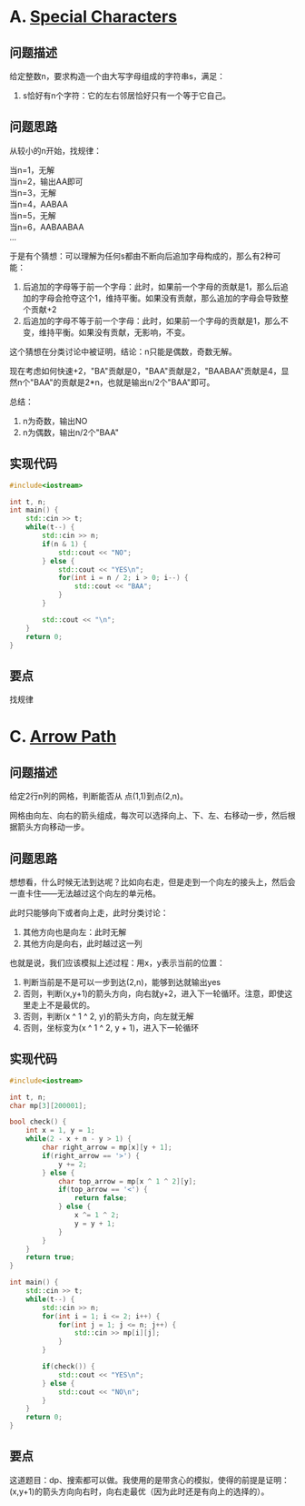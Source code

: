 # A. [Special Characters](https://codeforces.com/problemset/problem/1948/A)
## 问题描述
给定整数n，要求构造一个由大写字母组成的字符串s，满足：

1. s恰好有n个字符：它的左右邻居恰好只有一个等于它自己。

## 问题思路
从较小的n开始，找规律：

当n=1，无解  
当n=2，输出AA即可  
当n=3，无解  
当n=4，AABAA  
当n=5，无解  
当n=6，AABAABAA  
...  

于是有个猜想：可以理解为任何s都由不断向后追加字母构成的，那么有2种可能：

1. 后追加的字母等于前一个字母：此时，如果前一个字母的贡献是1，那么后追加的字母会抢夺这个1，维持平衡。如果没有贡献，那么追加的字母会导致整个贡献+2
2. 后追加的字母不等于前一个字母：此时，如果前一个字母的贡献是1，那么不变，维持平衡。如果没有贡献，无影响，不变。

这个猜想在分类讨论中被证明，结论：n只能是偶数，奇数无解。

现在考虑如何快速+2，"BA"贡献是0，"BAA"贡献是2，"BAABAA"贡献是4，显然n个"BAA"的贡献是2*n，也就是输出n/2个"BAA"即可。

总结：
1. n为奇数，输出NO
2. n为偶数，输出n/2个"BAA"

## 实现代码
```c++
#include<iostream>

int t, n;
int main() {
    std::cin >> t;
    while(t--) {
        std::cin >> n;
        if(n & 1) {
            std::cout << "NO";
        } else {
            std::cout << "YES\n";
            for(int i = n / 2; i > 0; i--) {
                std::cout << "BAA";
            }
        }

        std::cout << "\n";
    }
    return 0;
}
```

## 要点
找规律

# C. [Arrow Path](https://codeforces.com/problemset/problem/1948/C)
## 问题描述
给定2行n列的网格，判断能否从 点(1,1)到点(2,n)。

网格由向左、向右的箭头组成，每次可以选择向上、下、左、右移动一步，然后根据箭头方向移动一步。

## 问题思路
想想看，什么时候无法到达呢？比如向右走，但是走到一个向左的接头上，然后会一直卡住——无法越过这个向左的单元格。

此时只能够向下或者向上走，此时分类讨论：

1. 其他方向也是向左：此时无解
2. 其他方向是向右，此时越过这一列

也就是说，我们应该模拟上述过程：用x，y表示当前的位置：

1. 判断当前是不是可以一步到达(2,n)，能够到达就输出yes
2. 否则，判断(x,y+1)的箭头方向，向右就y+2，进入下一轮循环。注意，即使这里走上不是最优的。
3. 否则，判断(x ^ 1 ^ 2, y)的箭头方向，向左就无解
4. 否则，坐标变为(x ^ 1 ^ 2, y + 1)，进入下一轮循环

## 实现代码
```c++
#include<iostream>

int t, n;
char mp[3][200001];

bool check() {
    int x = 1, y = 1;
    while(2 - x + n - y > 1) {
        char right_arrow = mp[x][y + 1];
        if(right_arrow == '>') {
            y += 2;
        } else {
            char top_arrow = mp[x ^ 1 ^ 2][y];
            if(top_arrow == '<') {
                return false;
            } else {
                x ^= 1 ^ 2;
                y = y + 1;
            }
        }
    }
    return true;
}

int main() {
    std::cin >> t;
    while(t--) {
        std::cin >> n;
        for(int i = 1; i <= 2; i++) {
            for(int j = 1; j <= n; j++) {
                std::cin >> mp[i][j];
            }
        }

        if(check()) {
            std::cout << "YES\n";
        } else {
            std::cout << "NO\n";
        }
    }
    return 0;
}
```

## 要点
这道题目：dp、搜索都可以做。我使用的是带贪心的模拟，使得的前提是证明：(x,y+1)的箭头方向向右时，向右走最优（因为此时还是有向上的选择的）。